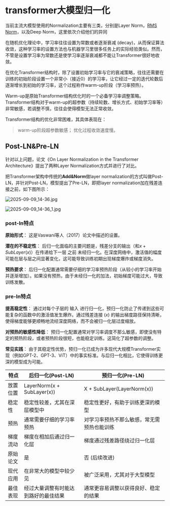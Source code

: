 # transformer大模型归一化

当前主流大模型使用的Normalization主要有三类，分别是Layer Norm，[RMS Norm](https://zhida.zhihu.com/search?content_id=225975397&content_type=Article&match_order=1&q=RMS+Norm&zd_token=eyJhbGciOiJIUzI1NiIsInR5cCI6IkpXVCJ9.eyJpc3MiOiJ6aGlkYV9zZXJ2ZXIiLCJleHAiOjE3NTc1NzE4NDUsInEiOiJSTVMgTm9ybSIsInpoaWRhX3NvdXJjZSI6ImVudGl0eSIsImNvbnRlbnRfaWQiOjIyNTk3NTM5NywiY29udGVudF90eXBlIjoiQXJ0aWNsZSIsIm1hdGNoX29yZGVyIjoxLCJ6ZF90b2tlbiI6bnVsbH0._QqipVJi_Llfnq61FfFthxIJaqUvoeUGvsMWMD_tsyg&zhida_source=entity)，以及Deep Norm，这里依次介绍他们的异同

在随机优化理论中，学习率往往设置为常数或者逐渐衰减 (decay)，从而保证算法收敛，这种学习率的设置方法也与机器学习里很多任务上的实际经验类似。然而，不管是设置学习率为常数还是使学习率逐渐衰减都不能让Transformer很好地收敛。

在优化Transformer结构时，除了设置初始学习率与它的衰减策略，往往还需要在训练的初始阶段设置一个非常小（接近0）的学习率，让它经过一定的迭代轮数后逐渐增长到初始的学习率，这个过程称作warm-up阶段（学习率预热）。

Warm-up是原始Transformer结构优化时的一个必备学习率调整策略。Transformer结构对于warm-up的超参数（持续轮数、增长方式、初始学习率等）非常敏感，若调整不慎，往往会使得模型无法正常收敛。

Transformer结构的优化非常困难，其具体表现在：

> warm-up阶段超参数敏感；
> 优化过程收敛速度慢。

## Post-LN&Pre-LN

针对以上问题，论文《On Layer Normalization in the Transformer Architecture》提出了两种Layer Normalization方式并进行了对比。

把Transformer架构中传统的**Add&Norm**做layer normalization的方式叫做Post-LN，并针对Post-LN，模型提出了Pre-LN，即把layer normalization加在残差连接之前，如下图所示：

![2025-09-09_14-36.jpg](https://cdn.jsdelivr.net/gh/zilong-ding/note-gen-image-sync@main/2987a49e-e8a4-4d29-b1ce-b375dd621638.jpeg)

![2025-09-09_14-36_1.jpg](https://cdn.jsdelivr.net/gh/zilong-ding/note-gen-image-sync@main/01d370cd-f9b3-4ba2-8883-7f03ba612dc3.jpeg)


### post-ln特点

**原始形式**： 这是Vaswani等人（2017）论文中描述的设置。

**潜在的不稳定性**： 后归一化面临的主要问题是，残差分支的输出（和$x+SubLayer(x)$）在传递给下一层 之前 未经归一化。在深度网络中，激活值的幅度可能在层与层之间显著变化，这可能导致训练初期出现梯度爆炸或梯度消失。

**预热要求**： 后归一化配置通常需要仔细的学习率预热阶段（从较小的学习率开始并逐渐增加）。如果没有预热，由于未经归一化的加法，初始梯度可能过大，导致训练发散。

### pre-ln特点

**提高稳定性**： 通过对每个子层的 输入 进行归一化，预归一化防止了传递到这些可能复杂的函数中的激活值发生爆炸。通过残差连接 (𝑥) 的输出梯度路径保持清晰，使得梯度能够更顺畅地流经深度网络，而不会被归一化层过度缩放。

**对预热的敏感性降低**： 预归一化配置通常对学习率调度不那么敏感，即使没有特定的预热阶段，或者预热阶段很短，也能稳定训练。这简化了超参数的调整。

**常见实践**： 由于其稳定性优势，预归一化已成为许多现代大规模Transformer实现（例如GPT-2、GPT-3、ViT）中的事实标准。与后归一化相比，它使得训练更深的模型成为可能。


| 特点     | 后归一化(Post-LN)                    | 预归一化(Pre-LN)                           |
| -------- | ------------------------------------ | ------------------------------------------ |
| 放置位置 | LayerNorm(x + SubLayer(x))           | X + SubLayer(LayerNorm(x))                 |
| 稳定性   | 稳定性较差，尤其在深层模型中         | 稳定性更好，有助于训练更深的模型           |
| 预热     | 通常需要仔细的学习率预热             | 对学习率预热不那么敏感，常无需预热也能训练 |
| 梯度流动 | 梯度在相加后通过归一化层             | 梯度通过残差路径绕过归一化层               |
| 原始论文 | 是                                   | 否 (后续改进)                              |
| 现代应用 | 在非常大的模型中较少见               | 被广泛采用，尤其对于大型模型               |
| 最佳表现 | 经过大量调整有时能达到路好的最佳结果 | 通常更容易调整以获得良好、稳定的结果       |
